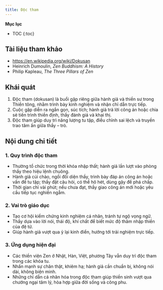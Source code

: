 ```yaml
---
title: Độc tham
---
```


**Mục lục**

- TOC
{:toc}

## Tài liệu tham khảo

- <https://en.wikipedia.org/wiki/Dokusan>
- Heinrich Dumoulin, *Zen Buddhism: A History*
- Philip Kapleau, *The Three Pillars of Zen*

## Khái quát

1. Độc tham (dokusan) là buổi gặp riêng giữa hành giả và thiền sư trong Thiền tông, nhằm trình bày kinh nghiệm và nhận chỉ dẫn trực tiếp.
2. Cuộc gặp diễn ra ngắn gọn, súc tích; hành giả trả lời công án hoặc chia sẻ tiến trình thiền định, thầy đánh giá và khai thị.
3. Độc tham giúp duy trì năng lượng tu tập, điều chỉnh sai lệch và truyền trao tâm ấn giữa thầy – trò.

## Nội dung chi tiết

### 1. Quy trình độc tham
- Thường tổ chức trong thời khóa nhập thất; hành giả lần lượt vào phòng thầy theo hiệu lệnh chuông.
- Hành giả cúi chào, ngồi đối diện thầy, trình bày đáp án công án hoặc vấn đề tu tập; thầy đặt câu hỏi, có thể hô hét, dùng gậy để phá chấp.
- Thời gian chỉ vài phút; nếu chưa đạt, thầy giao công án mới hoặc yêu cầu tiếp tục nghiền ngẫm.

### 2. Vai trò giáo dục
- Tạo cơ hội kiểm chứng kinh nghiệm cá nhân, tránh tự ngộ vọng ngữ.
- Thầy dựa vào lời nói, thái độ, khí chất để biết mức độ thâm nhập thiền của đệ tử.
- Giúp hành giả vượt qua ỷ lại kinh điển, hướng tới trải nghiệm trực tiếp.

### 3. Ứng dụng hiện đại
- Các thiền viện Zen ở Nhật, Hàn, Việt, phương Tây vẫn duy trì độc tham trong các khóa tu.
- Nhấn mạnh sự chân thật, khiêm hạ; hành giả cần chuẩn bị, không nói dài, không biện minh.
- Những chỉ dẫn cá nhân hóa trong độc tham giúp thiền sinh vượt qua chướng ngại tâm lý, hòa hợp giữa đời sống và công phu.
